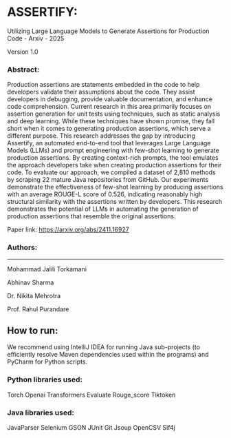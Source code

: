 # ASSERTIFY: 
Utilizing Large Language Models to Generate Assertions for Production Code - Arxiv - 2025

Version 1.0

### Abstract:
Production assertions are statements embedded in the code to help developers validate their assumptions about the code. They assist developers in debugging, provide valuable documentation, and enhance code comprehension. Current research in this area primarily focuses on assertion generation for unit tests using techniques, such as static analysis and deep learning. While these techniques have shown promise, they fall short when it comes to generating production assertions, which serve a different purpose.
This research addresses the gap by introducing Assertify, an automated end-to-end tool that leverages Large Language Models (LLMs) and prompt engineering with few-shot learning to generate production assertions. By creating context-rich prompts, the tool emulates the approach developers take when creating production assertions for their code. To evaluate our approach, we compiled a dataset of 2,810 methods by scraping 22 mature Java repositories from GitHub. Our experiments demonstrate the effectiveness of few-shot learning by producing assertions with an average ROUGE-L score of 0.526, indicating reasonably high structural similarity with the assertions written by developers. This research demonstrates the potential of LLMs in automating the generation of production assertions that resemble the original assertions.

Paper link: https://arxiv.org/abs/2411.16927 


### Authors:
-------------------
Mohammad Jalili Torkamani

Abhinav Sharma

Dr. Nikita Mehrotra

Prof. Rahul Purandare


## How to run:
We recommend using IntelliJ IDEA for running Java sub-projects (to efficiently resolve Maven dependencies used within the programs) and PyCharm for Python scripts.

### Python libraries used:
Torch
Openai
Transformers
Evaluate
Rouge_score
Tiktoken

### Java libraries used:
JavaParser
Selenium
GSON
JUnit
Git
Jsoup
OpenCSV
Slf4j

